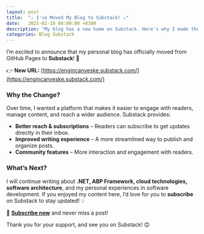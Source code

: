 ```yaml
---
layout: post
title:  "⚠️ I've Moved My Blog to Substack! ⚠️"
date:   2025-02-10 00:00:00 +0300
description: "My blog has a new home on Substack. Here's why I made the move."
categories: Blog Substack
---
```


I’m excited to announce that my personal blog has officially moved from GitHub Pages to **Substack**! 🎉

👉 **New URL:** [https://engincanveske.substack.com/](https://engincanveske.substack.com/)

### Why the Change?

Over time, I wanted a platform that makes it easier to engage with readers, manage content, and reach a wider audience. Substack provides:

- **Better reach & subscriptions** – Readers can subscribe to get updates directly in their inbox.
- **Improved writing experience** – A more streamlined way to publish and organize posts.
- **Community features** – More interaction and engagement with readers.

### What’s Next?

I will continue writing about **.NET, ABP Framework, cloud technologies, software architecture**, and my personal experiences in software development. If you enjoyed my content here, I’d love for you to **subscribe** on Substack to stay updated! 💡

🔗 **[Subscribe now](https://engincanveske.substack.com/welcome)** and never miss a post!

Thank you for your support, and see you on Substack! 😊

